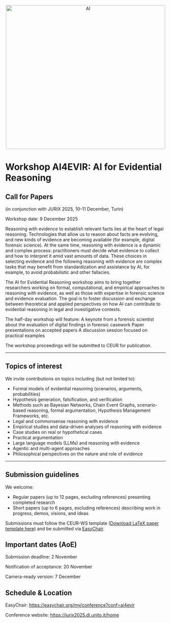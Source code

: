 
<p align="center">
<img width="500" height="450" alt="AI" src="https://github.com/user-attachments/assets/632051ea-bacf-4df5-9e64-b0da4ab59834" />
</p>

# Workshop AI4EVIR: AI for Evidential Reasoning

## Call for Papers
(in conjunction with JURIX 2025, 10–11 December, Turin)

Workshop date: 9 December 2025

Reasoning with evidence to establish relevant facts lies at the heart of legal reasoning. Technologies that allow us to reason about facts are evolving, and new kinds of evidence are becoming available (for example, digital forensic science). At the same time, reasoning with evidence is a dynamic and complex process: practitioners must decide what evidence to collect and how to interpret it amid vast amounts of data. These choices in selecting evidence and the following reasoning with evidence are complex tasks that may benefit from standardization and assistance by AI, for example, to avoid probabilistic and other fallacies.

The AI for Evidential Reasoning workshop aims to bring together researchers working on formal, computational, and empirical approaches to reasoning with evidence, as well as those with expertise in forensic science and evidence evaluation. The goal is to foster discussion and exchange between theoretical and applied perspectives on how AI can contribute to evidential reasoning in legal and investigative contexts.

The half-day workshop will feature:
A keynote from a forensic scientist about the evaluation of digital findings in forensic casework
Paper presentations on accepted papers
A discussion session focused on practical examples 

The workshop proceedings will be submitted to CEUR for publication.

-----------------

## Topics of interest
We invite contributions on topics including (but not limited to):

- Formal models of evidential reasoning (scenarios, arguments, probabilities)
- Hypothesis generation, falsification, and verification
- Methods such as Bayesian Networks, Chain Event Graphs, scenario-based reasoning, formal argumentation, Hypothesis Management Frameworks, etc.
-  Legal and commonsense reasoning with evidence
-  Empirical studies and data-driven analyses of reasoning with evidence
-  Case studies on real or hypothetical cases
-  Practical argumentation
-  Large language models (LLMs) and reasoning with evidence
-  Agentic and multi-agent approaches
-  Philosophical perspectives on the nature and role of evidence

-----------------

## Submission guidelines
We welcome:

- Regular papers (up to 12 pages, excluding references) presenting completed research
- Short papers (up to 6 pages, excluding references) describing work in progress, demos, visions, and ideas

Submissions must follow the CEUR-WS template (<a id="raw-url" href="https://raw.githubusercontent.com/aludi/AI4EVIR/main/TemplateAI4EVIR.zip">Download LaTeX paper template here</a>) and be submitted via <a id="raw-url" href="https://easychair.org/my/conference?conf=ai4evir">EasyChair</a>.

## Important dates (AoE)
Submission deadline: 2 November

Notification of acceptance: 20 November

Camera-ready version: 7 December

## Schedule & Location
EasyChair: https://easychair.org/my/conference?conf=ai4evir

Conference website: https://jurix2025.di.unito.it/home


